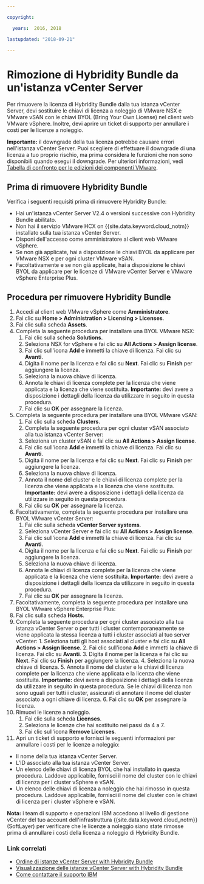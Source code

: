 ```yaml
---

copyright:

  years:  2016, 2018

lastupdated: "2018-09-21"

---
```


# Rimozione di Hybridity Bundle da un'istanza vCenter Server

Per rimuovere la licenza di Hybridity Bundle dalla tua istanza vCenter Server, devi sostituire le chiavi di licenza a noleggio di VMware NSX e VMware vSAN con le chiavi BYOL (Bring Your Own License) nel client web VMware vSphere. Inoltre, devi aprire un ticket di supporto per annullare i costi per le licenze a noleggio.

**Importante:** il downgrade della tua licenza potrebbe causare errori nell'istanza vCenter Server. Puoi scegliere di effettuare il downgrade di una licenza a tuo proprio rischio, ma prima considera le funzioni che non sono disponibili quando esegui il downgrade. Per ulteriori informazioni, vedi [Tabella di confronto per le edizioni dei componenti VMware](../archiref/solution/appendix.html).

## Prima di rimuovere Hybridity Bundle

Verifica i seguenti requisiti prima di rimuovere Hybridity Bundle:

* Hai un'istanza vCenter Server V2.4 o versioni successive con Hybridity Bundle abilitato.
* Non hai il servizio VMware HCX on {{site.data.keyword.cloud_notm}} installato sulla tua istanza vCenter Server.
* Disponi dell'accesso come amministratore al client web VMware vSphere.
* Se non già applicate, hai a disposizione le chiavi BYOL da applicare per VMware NSX e per ogni cluster VMware vSAN.
* Facoltativamente e se non già applicate, hai a disposizione le chiavi BYOL da applicare per le licenze di VMware vCenter Server e VMware vSphere Enterprise Plus.

## Procedura per rimuovere Hybridity Bundle

1. Accedi al client web VMware vSphere come **Amministratore**.
2. Fai clic su **Home > Administration > Licensing > Licenses**.
3. Fai clic sulla scheda **Assets**.
4. Completa la seguente procedura per installare una BYOL VMware NSX:
   1. Fai clic sulla scheda **Solutions**.
   2. Seleziona NSX for vSphere e fai clic su **All Actions > Assign license**.
   3. Fai clic sull'icona **Add** e immetti la chiave di licenza. Fai clic su **Avanti**.
   4. Digita il nome per la licenza e fai clic su **Next**. Fai clic su **Finish** per aggiungere la licenza.
   5. Seleziona la nuova chiave di licenza.
   6. Annota le chiavi di licenza complete per la licenza che viene applicata e la licenza che viene sostituita. **Importante:** devi avere a disposizione i dettagli della licenza da utilizzare in seguito in questa procedura.
   7. Fai clic su **OK** per assegnare la licenza.
5. Completa la seguente procedura per installare una BYOL VMware vSAN:
   1. Fai clic sulla scheda **Clusters**.
   2. Completa la seguente procedura per ogni cluster vSAN associato alla tua istanza vCenter Server:
    1. Seleziona un cluster vSAN e fai clic su **All Actions > Assign license**.
    2. Fai clic sull'icona **Add** e immetti la chiave di licenza. Fai clic su **Avanti**.
    3. Digita il nome per la licenza e fai clic su **Next**. Fai clic su **Finish** per aggiungere la licenza.
    4. Seleziona la nuova chiave di licenza.
    5. Annota il nome del cluster e le chiavi di licenza complete per la licenza che viene applicata e la licenza che viene sostituita. **Importante:** devi avere a disposizione i dettagli della licenza da utilizzare in seguito in questa procedura.
    6. Fai clic su **OK** per assegnare la licenza.
6. Facoltativamente, completa la seguente procedura per installare una BYOL VMware vCenter Server:
   1. Fai clic sulla scheda **vCenter Server systems**.
   2. Seleziona vCenter Server e fai clic su **All Actions > Assign license**.
   3. Fai clic sull'icona **Add** e immetti la chiave di licenza. Fai clic su **Avanti**.
   4. Digita il nome per la licenza e fai clic su **Next**. Fai clic su **Finish** per aggiungere la licenza.
   5. Seleziona la nuova chiave di licenza.
   6. Annota le chiavi di licenza complete per la licenza che viene applicata e la licenza che viene sostituita. **Importante:** devi avere a disposizione i dettagli della licenza da utilizzare in seguito in questa procedura.
   7. Fai clic su **OK** per assegnare la licenza.
7. Facoltativamente, completa la seguente procedura per installare una BYOL VMware vSphere Enterprise Plus:
  1. Fai clic sulla scheda **Hosts**.
  2. Completa la seguente procedura per ogni cluster associato alla tua istanza vCenter Server o per tutti i cluster contemporaneamente se viene applicata la stessa licenza a tutti i cluster associati al tuo server vCenter:
    1. Seleziona tutti gli host associati al cluster e fai clic su **All Actions > Assign license**.
    2. Fai clic sull'icona **Add** e immetti la chiave di licenza. Fai clic su **Avanti**.
    3. Digita il nome per la licenza e fai clic su **Next**. Fai clic su **Finish** per aggiungere la licenza.
    4. Seleziona la nuova chiave di licenza.
    5. Annota il nome del cluster e le chiavi di licenza complete per la licenza che viene applicata e la licenza che viene sostituita. **Importante:** devi avere a disposizione i dettagli della licenza da utilizzare in seguito in questa procedura. Se le chiavi di licenza non sono uguali per tutti i cluster, assicurati di annotare il nome del cluster associato a ogni chiave di licenza.
    6. Fai clic su **OK** per assegnare la licenza.
8. Rimuovi le licenze a noleggio.
   1. Fai clic sulla scheda **Licenses**.
   2. Seleziona le licenze che hai sostituito nei passi da 4 a 7.
   3. Fai clic sull'icona **Remove Licenses**.
9. Apri un ticket di supporto e fornisci le seguenti informazioni per annullare i costi per le licenze a noleggio:
  * Il nome della tua istanza vCenter Server.
  * L'ID associato alla tua istanza vCenter Server.
  * Un elenco delle chiavi di licenza BYOL che hai installato in questa procedura. Laddove applicabile, fornisci il nome del cluster con le chiavi di licenza per i cluster vSphere e vSAN.
  * Un elenco delle chiavi di licenza a noleggio che hai rimosso in questa procedura. Laddove applicabile, fornisci il nome del cluster con le chiavi di licenza per i cluster vSphere e vSAN.

  **Nota:** i team di supporto e operazioni IBM accedono al livello di gestione vCenter del tuo account dell'infrastruttura {{site.data.keyword.cloud_notm}} (SoftLayer) per verificare che le licenze a noleggio siano state rimosse prima di annullare i costi della licenza a noleggio di Hybridity Bundle.

### Link correlati

* [Ordine di istanze vCenter Server with Hybridity Bundle](vc_hybrid_orderinginstance.html)
* [Visualizzazione delle istanze vCenter Server with Hybridity Bundle](vc_hybrid_viewinginstances.html)
* [Come contattare il supporto IBM](../vmonic/trbl_support.html)
